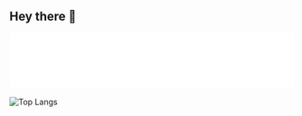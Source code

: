 ## Hey there 👋
![Metrics](/github-metrics.svg)
<!--![auxbh's github activity graph](https://github-readme-activity-graph.vercel.app/graph?username=auxbh&theme=react-dark)-->
![Top Langs](https://github-readme-stats.vercel.app/api/top-langs/?username=auxbh&theme=dracula&layout=compact)